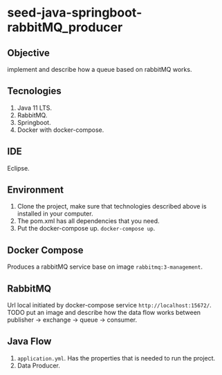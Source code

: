 # seed-java-springboot-rabbitMQ_producer

## Objective

implement and describe how a queue based on rabbitMQ works.

## Tecnologies
1. Java 11 LTS.
2. RabbitMQ.
3. Springboot.
4. Docker with docker-compose.

## IDE
Eclipse.

## Environment
1. Clone the project, make sure that technologies described above is installed in your computer.
2. The pom.xml has all dependencies that you need.
3. Put the docker-compose up. `docker-compose up`.

## Docker Compose
Produces a rabbitMQ service base on image `rabbitmq:3-management`.

## RabbitMQ
Url local initiated by docker-compose service `http://localhost:15672/`.
TODO put an image and describe how the data flow works between publisher -> exchange -> queue -> consumer.

## Java Flow
1. `application.yml`. Has the properties that is needed to run the project.
2. Data Producer.



